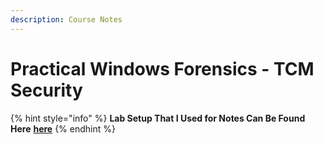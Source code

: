 ```yaml
---
description: Course Notes
---
```


# Practical Windows Forensics - TCM Security

{% hint style="info" %}
**Lab Setup That I Used for Notes Can Be Found Here** [**here**](https://bluecapesecurity.com/build-your-forensic-workstation)
{% endhint %}



